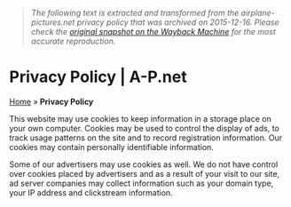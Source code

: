 > *The following text is extracted and transformed from the airplane-pictures.net privacy policy that was archived on 2015-12-16. Please check the [original snapshot on the Wayback Machine](https://web.archive.org/web/20151216014907id_/http%3A//www.airplane-pictures.net/privacy-policy.php) for the most accurate reproduction.*

# Privacy Policy | A-P.net

[Home](http://www.airplane-pictures.net/) » **Privacy Policy**

This website may use cookies to keep information in a storage place on your own computer. Cookies may be used to control the display of ads, to track usage patterns on the site and to record registration information. Our cookies may contain personally identifiable information. 

Some of our advertisers may use cookies as well. We do not have control over cookies placed by advertisers and as a result of your visit to our site, ad server companies may collect information such as your domain type, your IP address and clickstream information. 
